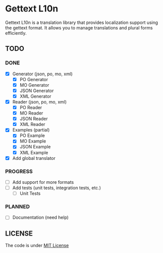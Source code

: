 # Gettext L10n

Gettext L10n is a translation library that provides localization support using the gettext format. It allows you to manage translations and plural forms efficiently.

## TODO

### DONE
- [x] Generator (json, po, mo, xml)
  - [x] PO Generator
  - [x] MO Generator
  - [x] JSON Generator
  - [x] XML Generator
- [x] Reader (json, po, mo, xml)
  - [x] PO Reader
  - [x] MO Reader
  - [x] JSON Reader
  - [x] XML Reader
- [x] Examples (partial)
  - [x] PO Example
  - [x] MO Example
  - [x] JSON Example
  - [x] XML Example
- [x] Add global translator

### PROGRESS
- [ ] Add support for more formats
- [ ] Add tests (unit tests, integration tests, etc.)
  - [ ] Unit Tests

### PLANNED
- [ ] Documentation (need help)


## LICENSE

The code is under [MIT License](LICENSE)
